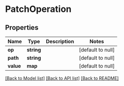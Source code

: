 # PatchOperation

## Properties
Name | Type | Description | Notes
------------ | ------------- | ------------- | -------------
**op** | **string** |  | [default to null]
**path** | **string** |  | [default to null]
**value** | **map** |  | [default to null]

[[Back to Model list]](../README.md#documentation-for-models) [[Back to API list]](../README.md#documentation-for-api-endpoints) [[Back to README]](../README.md)


